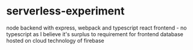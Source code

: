 # serverless-experiment

node backend with express, webpack and typescript
react frontend - no typescript as I believe it's surplus to requirement for frontend
database hosted on cloud technology of firebase
